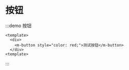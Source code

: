 
# 按钮
:::demo 按钮
```vue
<template>
  <div>
    <m-button style="color: red;">测试按钮</m-button>
  </div>
<template>
```
:::